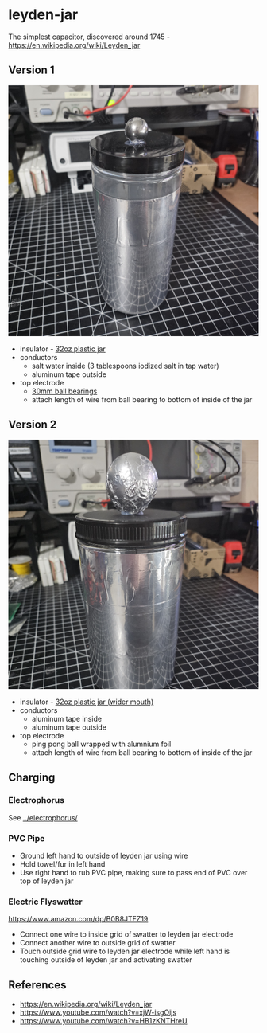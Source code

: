 # leyden-jar

The simplest capacitor, discovered around 1745 - https://en.wikipedia.org/wiki/Leyden_jar

## Version 1

![./leyden-jar-1.jpg](./leyden-jar-1.jpg)

- insulator - [32oz plastic jar](https://www.amazon.com/dp/B0919K1LJ5)
- conductors
  - salt water inside (3 tablespoons iodized salt in tap water)
  - aluminum tape outside
- top electrode
  - [30mm ball bearings](https://www.amazon.com/gp/product/B07YKQWVJC)
  - attach length of wire from ball bearing to bottom of inside of the jar

## Version 2

![./leyden-jar-2.jpg](./leyden-jar-2.jpg)

- insulator - [32oz plastic jar (wider mouth)](https://www.amazon.com/dp/B08L2HXXVV)
- conductors
  - aluminum tape inside
  - aluminum tape outside
- top electrode
  - ping pong ball wrapped with alumnium foil
  - attach length of wire from ball bearing to bottom of inside of the jar

## Charging

### Electrophorus

See [../electrophorus/](../electrophorus/)

### PVC Pipe

- Ground left hand to outside of leyden jar using wire
- Hold towel/fur in left hand
- Use right hand to rub PVC pipe, making sure to pass end of PVC over top of leyden jar

### Electric Flyswatter

https://www.amazon.com/dp/B0B8JTFZ19

- Connect one wire to inside grid of swatter to leyden jar electrode
- Connect another wire to outside grid of swatter
- Touch outside grid wire to leyden jar electrode while left hand is touching outside of leyden jar and activating swatter

## References

- https://en.wikipedia.org/wiki/Leyden_jar
- https://www.youtube.com/watch?v=xjW-isgOijs
- https://www.youtube.com/watch?v=HB1zKNTHreU
